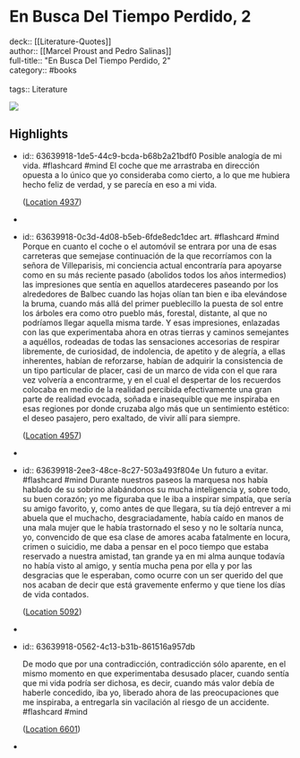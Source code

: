 # En Busca Del Tiempo Perdido, 2

deck:: [[Literature-Quotes]]\
author:: [[Marcel Proust and Pedro Salinas]]\
full-title:: "En Busca Del Tiempo Perdido, 2"\
category:: #books\
\
tags:: Literature  

![](https://m.media-amazon.com/images/I/71MLQMRvJ5L._SY160.jpg)
## Highlights
- id:: 63639918-1de5-44c9-bcda-b68b2a21bdf0
   Posible analogía de mi vida. #flashcard  #mind 
    El coche que me arrastraba en dirección opuesta a lo único que yo consideraba como cierto, a lo que me hubiera hecho feliz de verdad, y se parecía en eso a mi vida.
  
    ([Location 4937](https://readwise.io/to_kindle?action=open&asin=B0876FDBH7&location=4937))
-
- id:: 63639918-0c3d-4d08-b5eb-6fde8edc1dec
   art. #flashcard  #mind 
    Porque en cuanto el coche o el automóvil se entrara por una de esas carreteras que semejase continuación de la que recorríamos con la señora de Villeparisis, mi conciencia actual encontraría para apoyarse como en su más reciente pasado (abolidos todos los años intermedios) las impresiones que sentía en aquellos atardeceres paseando por los alrededores de Balbec cuando las hojas olían tan bien e iba elevándose la bruma, cuando más allá del primer pueblecillo la puesta de sol entre los árboles era como otro pueblo más, forestal, distante, al que no podríamos llegar aquella misma tarde. Y esas impresiones, enlazadas con las que experimentaba ahora en otras tierras y caminos semejantes a aquéllos, rodeadas de todas las sensaciones accesorias de respirar libremente, de curiosidad, de indolencia, de apetito y de alegría, a ellas inherentes, habían de reforzarse, habían de adquirir la consistencia de un tipo particular de placer, casi de un marco de vida con el que rara vez volvería a encontrarme, y en el cual el despertar de los recuerdos colocaba en medio de la realidad percibida efectivamente una gran parte de realidad evocada, soñada e inasequible que me inspiraba en esas regiones por donde cruzaba algo más que un sentimiento estético: el deseo pasajero, pero exaltado, de vivir allí para siempre.
  
    ([Location 4957](https://readwise.io/to_kindle?action=open&asin=B0876FDBH7&location=4957))
-
- id:: 63639918-2ee3-48ce-8c27-503a493f804e
   Un futuro a evitar. #flashcard  #mind 
    Durante nuestros paseos la marquesa nos había hablado de su sobrino alabándonos su mucha inteligencia y, sobre todo, su buen corazón; yo me figuraba que le iba a inspirar simpatía, que sería su amigo favorito, y, como antes de que llegara, su tía dejó entrever a mi abuela que el muchacho, desgraciadamente, había caído en manos de una mala mujer que le había trastornado el seso y no le soltaría nunca, yo, convencido de que esa clase de amores acaba fatalmente en locura, crimen o suicidio, me daba a pensar en el poco tiempo que estaba reservado a nuestra amistad, tan grande ya en mi alma aunque todavía no había visto al amigo, y sentía mucha pena por ella y por las desgracias que le esperaban, como ocurre con un ser querido del que nos acaban de decir que está gravemente enfermo y que tiene los días de vida contados.
  
    ([Location 5092](https://readwise.io/to_kindle?action=open&asin=B0876FDBH7&location=5092))
-
- id:: 63639918-0562-4c13-b31b-861516a957db
  
  De modo que por una contradicción, contradicción sólo aparente, en el mismo momento en que experimentaba desusado placer, cuando sentía que mi vida podría ser dichosa, es decir, cuando más valor debía de haberle concedido, iba yo, liberado ahora de las preocupaciones que me inspiraba, a entregarla sin vacilación al riesgo de un accidente. #flashcard  #mind 
  
  
    ([Location 6601](https://readwise.io/to_kindle?action=open&asin=B0876FDBH7&location=6601))
-